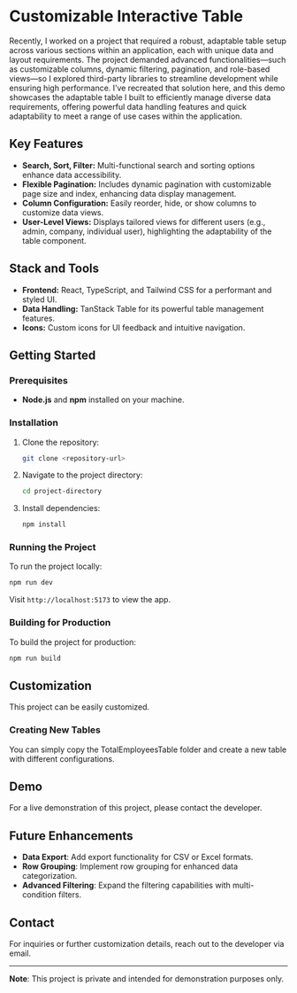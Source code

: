 # Customizable Interactive Table

Recently, I worked on a project that required a robust, adaptable table setup across various sections within an application, each with unique data and layout requirements. The project demanded advanced functionalities—such as customizable columns, dynamic filtering, pagination, and role-based views—so I explored third-party libraries to streamline development while ensuring high performance. I’ve recreated that solution here, and this demo showcases the adaptable table I built to efficiently manage diverse data requirements, offering powerful data handling features and quick adaptability to meet a range of use cases within the application.

## Key Features

- **Search, Sort, Filter:** Multi-functional search and sorting options enhance data accessibility.
- **Flexible Pagination:** Includes dynamic pagination with customizable page size and index, enhancing data display management.
- **Column Configuration:** Easily reorder, hide, or show columns to customize data views.
- **User-Level Views:** Displays tailored views for different users (e.g., admin, company, individual user), highlighting the adaptability of the table component.

## Stack and Tools

- **Frontend:** React, TypeScript, and Tailwind CSS for a performant and styled UI.
- **Data Handling:** TanStack Table for its powerful table management features.
- **Icons:** Custom icons for UI feedback and intuitive navigation.

## Getting Started

### Prerequisites

- **Node.js** and **npm** installed on your machine.

### Installation

1. Clone the repository:
   ```bash
   git clone <repository-url>
   ```
2. Navigate to the project directory:
   ```bash
   cd project-directory
   ```
3. Install dependencies:
   ```bash
   npm install
   ```

### Running the Project

To run the project locally:

```bash
npm run dev
```

Visit `http://localhost:5173` to view the app.

### Building for Production

To build the project for production:

```bash
npm run build
```

## Customization

This project can be easily customized.

### Creating New Tables

You can simply copy the TotalEmployeesTable folder and create a new table with different configurations.

## Demo

For a live demonstration of this project, please contact the developer.

## Future Enhancements

- **Data Export**: Add export functionality for CSV or Excel formats.
- **Row Grouping**: Implement row grouping for enhanced data categorization.
- **Advanced Filtering**: Expand the filtering capabilities with multi-condition filters.

## Contact

For inquiries or further customization details, reach out to the developer via email.

---

**Note**: This project is private and intended for demonstration purposes only.
